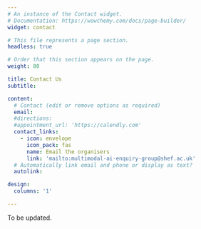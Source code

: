 ```yaml
---
# An instance of the Contact widget.
# Documentation: https://wowchemy.com/docs/page-builder/
widget: contact

# This file represents a page section.
headless: true

# Order that this section appears on the page.
weight: 80

title: Contact Us
subtitle:

content:
  # Contact (edit or remove options as required)
  email: 
  #directions:
  #appointment_url: 'https://calendly.com'
  contact_links:
    - icon: envelope
      icon_pack: fas
      name: Email the organisers
      link: 'mailto:multimodal-ai-enquiry-group@shef.ac.uk'
  # Automatically link email and phone or display as text?
  autolink:

design:
  columns: '1'

---
```

To be updated.

